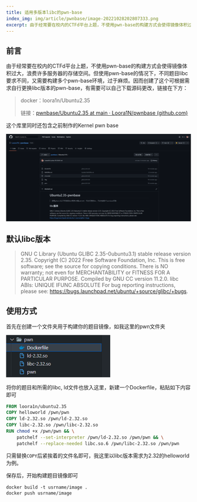 ```yaml
---
title: 适用多版本libc的pwn-base
index_img: img/article/pwnbase/image-20221028202807333.png
excerpt: 由于经常要在校内的CTFd平台上题，不使用pwn-base的构建方式会使得镜像体积过大，浪费许多服务器的存储空间。但使用pwn-base的情况下，不同题目libc要求不同，又需要构建多个pwn-base环境，过于麻烦。因而创建了这个可根据需求自行更换libc版本的pwn-base
---
```



## 前言

由于经常要在校内的CTFd平台上题，不使用pwn-base的构建方式会使得镜像体积过大，浪费许多服务器的存储空间。但使用pwn-base的情况下，不同题目libc要求不同，又需要构建多个pwn-base环境，过于麻烦。因而创建了这个可根据需求自行更换libc版本的pwn-base，有需要可以自己下载源码更改，链接在下方：

> docker：loora1n/Ubuntu2.35
>
> 链接：[pwnbase/Ubuntu2.35 at main · Loora1N/pwnbase (github.com)](https://github.com/Loora1N/pwnbase/tree/main/Ubuntu2.35)

这个库里同时还包含之前制作的Kernel pwn base

![pwnbase](img/article/pwnbase/image-20221028202807333.png)

## 默认libc版本

> GNU C Library (Ubuntu GLIBC 2.35-0ubuntu3.1) stable release version 2.35. Copyright (C) 2022 Free Software Foundation, Inc. This is free software; see the source for copying conditions. There is NO warranty; not even for MERCHANTABILITY or FITNESS FOR A PARTICULAR PURPOSE. Compiled by GNU CC version 11.2.0. libc ABIs: UNIQUE IFUNC ABSOLUTE For bug reporting instructions, please see: https://bugs.launchpad.net/ubuntu/+source/glibc/+bugs.

## 使用方式

首先在创建一个文件夹用于构建你的题目镜像，如我这里的pwn文件夹

![题目文件夹](img/article/pwnbase/image-20221028203034274.png)

将你的题目和所需的libc, ld文件也放入这里，新建一个Dockerfile，粘贴如下内容即可

```dockerfile
FROM loora1n/ubuntu2.35
COPY helloworld /pwn/pwn					
COPY ld-2.32.so /pwn/ld-2.32.so		
COPY libc-2.32.so /pwn/libc-2.32.so
RUN chmod +x /pwn/pwn && \
    patchelf --set-interpreter /pwn/ld-2.32.so /pwn/pwn && \
    patchelf --replace-needed libc.so.6 /pwn/libc-2.32.so /pwn/pwn   
```

只需替换`COPY`后紧挨着的文件名即可，我这里以libc版本需求为2.32的helloworld为例。

保存后，开始构建题目镜像即可

```shell
docker build -t usrname/image .
docker push usrname/image
```

